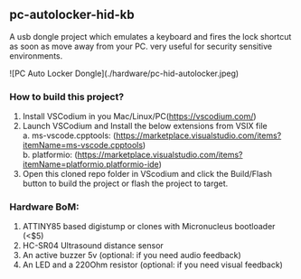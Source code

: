 ## pc-autolocker-hid-kb

A usb dongle project which emulates a keyboard and fires the lock shortcut as soon as move away from your PC. very useful for security sensitive environments.

!\[PC Auto Locker Dongle\](./hardware/pc-hid-autolocker.jpeg)

### How to build this project?

1.  Install VSCodium in you Mac/Linux/PC(https://vscodium.com/)
2.  Launch VSCodium and Install the below extensions from VSIX file  
    a. ms-vscode.cpptools: (https://marketplace.visualstudio.com/items?itemName=ms-vscode.cpptools)  
    b. platformio: (https://marketplace.visualstudio.com/items?itemName=platformio.platformio-ide)
3.  Open this cloned repo folder in VScodium and click the Build/Flash button to build the project or flash the project to target.

### Hardware BoM:

1.  ATTINY85 based digistump or clones with Micronucleus bootloader (&lt;$5)
2.  HC-SR04 Ultrasound distance sensor
3.  An active buzzer 5v (optional: if you need audio feedback)
4.  An LED and a 220Ohm resistor (optional: if you need visual feedback)